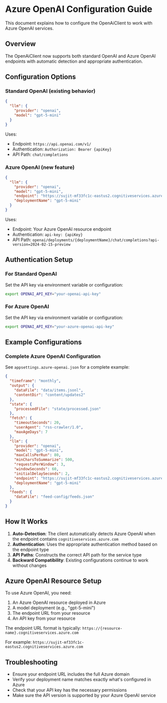 # Azure OpenAI Configuration Guide

This document explains how to configure the OpenAiClient to work with Azure OpenAI services.

## Overview

The OpenAiClient now supports both standard OpenAI and Azure OpenAI endpoints with automatic detection and appropriate authentication.

## Configuration Options

### Standard OpenAI (existing behavior)

```json
{
  "llm": {
    "provider": "openai",
    "model": "gpt-5-mini"
  }
}
```

Uses:
- Endpoint: `https://api.openai.com/v1/`
- Authentication: `Authorization: Bearer {apiKey}`
- API Path: `chat/completions`

### Azure OpenAI (new feature)

```json
{
  "llm": {
    "provider": "openai",
    "model": "gpt-5-mini",
    "endpoint": "https://sujit-mf33fc1c-eastus2.cognitiveservices.azure.com",
    "deploymentName": "gpt-5-mini"
  }
}
```

Uses:
- Endpoint: Your Azure OpenAI resource endpoint
- Authentication: `api-key: {apiKey}`
- API Path: `openai/deployments/{deploymentName}/chat/completions?api-version=2024-02-15-preview`

## Authentication Setup

### For Standard OpenAI
Set the API key via environment variable or configuration:
```bash
export OPENAI_API_KEY="your-openai-api-key"
```

### For Azure OpenAI
Set the API key via environment variable or configuration:
```bash
export OPENAI_API_KEY="your-azure-openai-api-key"
```

## Example Configurations

### Complete Azure OpenAI Configuration
See `appsettings.azure-openai.json` for a complete example:

```json
{
  "timeframe": "monthly",
  "output": {
    "dataFile": "data/items.jsonl",
    "contentDir": "content/updates2"
  },
  "state": {
    "processedFile": "state/processed.json"
  },
  "fetch": {
    "timeoutSeconds": 20,
    "userAgent": "rss-crawler/1.0",
    "maxAgeDays": 7
  },
  "llm": {
    "provider": "openai",
    "model": "gpt-5-mini",
    "maxCallsPerRun": 80,
    "minCharsToSummarize": 500,
    "requestsPerWindow": 3,
    "windowSeconds": 60,
    "initialDelaySeconds": 2,
    "endpoint": "https://sujit-mf33fc1c-eastus2.cognitiveservices.azure.com",
    "deploymentName": "gpt-5-mini"
  },
  "feeds": {
    "dataFile": "feed-config/feeds.json"
  }
}
```

## How It Works

1. **Auto-Detection**: The client automatically detects Azure OpenAI when the endpoint contains `cognitiveservices.azure.com`
2. **Authentication**: Uses the appropriate authentication method based on the endpoint type
3. **API Paths**: Constructs the correct API path for the service type
4. **Backward Compatibility**: Existing configurations continue to work without changes

## Azure OpenAI Resource Setup

To use Azure OpenAI, you need:

1. An Azure OpenAI resource deployed in Azure
2. A model deployment (e.g., "gpt-5-mini")
3. The endpoint URL from your resource
4. An API key from your resource

The endpoint URL format is typically:
`https://{resource-name}.cognitiveservices.azure.com`

For example: `https://sujit-mf33fc1c-eastus2.cognitiveservices.azure.com`

## Troubleshooting

- Ensure your endpoint URL includes the full Azure domain
- Verify your deployment name matches exactly what's configured in Azure
- Check that your API key has the necessary permissions
- Make sure the API version is supported by your Azure OpenAI service